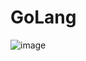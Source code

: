# GoLang

![image](https://user-images.githubusercontent.com/55604485/162629453-82ae96df-a072-4bd3-a17a-0493eb6fa9a1.png)
